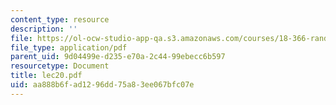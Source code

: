 ```yaml
---
content_type: resource
description: ''
file: https://ol-ocw-studio-app-qa.s3.amazonaws.com/courses/18-366-random-walks-and-diffusion-fall-2006/aa888b6fad1296dd75a83ee067bfc07e_lec20.pdf
file_type: application/pdf
parent_uid: 9d04499e-d235-e70a-2c44-99ebecc6b597
resourcetype: Document
title: lec20.pdf
uid: aa888b6f-ad12-96dd-75a8-3ee067bfc07e
---
```

